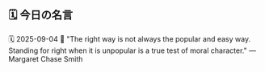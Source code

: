 ## 🗓️ 今日の名言

<!--START_SECTION:quote-->
🗓️ 2025-09-04
💬 "The right way is not always the popular and easy way. Standing for right when it is unpopular is a true test of moral character." — Margaret Chase Smith
<!--END_SECTION:quote-->
